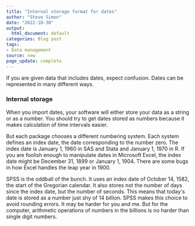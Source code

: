 ```yaml
---
title: "Internal storage format for dates"
author: "Steve Simon"
date: "2022-10-30"
output:
  html_document: default
categories: Blog post
tags:
- Data management
source: new
page_update: complete
---
```


If you are given data that includes dates, expect confusion. Dates can be represented in many different ways.


### Internal storage

When you import dates, your software will either store your data as a string or as a number. You should try to get dates stored as numbers because it makes calculation of time intervals easier.

But each package chooses a different numbering system. Each system defines an index date, the date corresponding to the number zero. The index date is January 1, 1960 in SAS and Stata and January 1, 1970 in R. If you are foolish enough to manipulate dates in Microsoft Excel, the index date might be December 31, 1899 or January 1, 1904. There are some bugs in how Excel handles the leap year in 1900.

SPSS is the oddball of the bunch. It uses an index date of October 14, 1582, the start of the Gregorian calendar. It also stores not the number of days since the index date, but the number of seconds. This means that today's date is stored as a number just shy of 14 billion. SPSS makes this choice to avoid rounding errors. It may be harder for you and me. But for the computer, arithmetic operations of numbers in the billions is no harder than single digit numbers.
